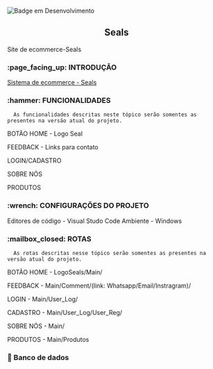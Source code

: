 ![Badge em Desenvolvimento](http://img.shields.io/static/v1?label=STATUS&message=EM%20DESENVOLVIMENTO&color=GREEN&style=for-the-badge)
<h2 align=center> Seals </h2>
 Site de ecommerce-Seals

<h3>:page_facing_up: INTRODUÇÃO</h3>

[Sistema de ecommerce - Seals](https://github.com/Albericoeduardo/Seals/blob/main/Scr/1.1%20Introdu%C3%A7%C3%A3o/Sobre-Seals.md)
   
<h3>:hammer: FUNCIONALIDADES</h3>

      As funcionalidades descritas neste tópico serão somentes as presentes na versão atual do projeto.
   
BOTÃO HOME - Logo Seal
   
FEEDBACK - Links para contato
   
LOGIN/CADASTRO
   
SOBRE NÓS
   
PRODUTOS
   
<h3>:wrench: CONFIGURAÇÕES DO PROJETO</h3>
 
Editores de código - Visual Studo Code
Ambiente - Windows
   
<h3>:mailbox_closed: ROTAS</h3>

      As rotas descritas nesse tópico serão somentes as presentes na versão atual do projeto.

BOTÃO HOME - LogoSeals/Main/
   
FEEDBACK - Main/Comment/(link: Whatsapp/Email/Instragram)/
   
LOGIN - Main/User_Log/
   
CADASTRO - Main/User_Log/User_Reg/
   
SOBRE NÓS - Main/

PRODUTOS - Main/Produtos
   
<h3>📁 Banco de dados</h3>
      
   
   
